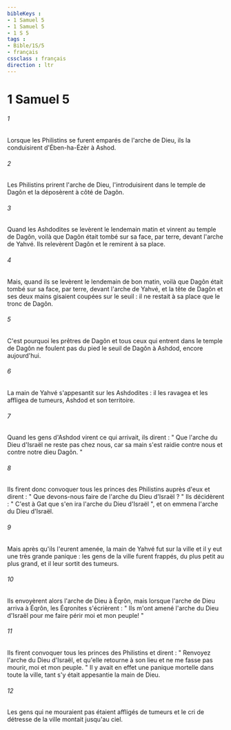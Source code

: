 ```yaml
---
bibleKeys : 
- 1 Samuel 5
- 1 Samuel 5
- 1 S 5
tags : 
- Bible/1S/5
- français
cssclass : français
direction : ltr
---
```


# 1 Samuel 5

###### 1
Lorsque les Philistins se furent emparés de l'arche de Dieu, ils la conduisirent d'Ében-ha-Ézèr à Ashod. 
###### 2
Les Philistins prirent l'arche de Dieu, l'introduisirent dans le temple de Dagôn et la déposèrent à côté de Dagôn. 
###### 3
Quand les Ashdodites se levèrent le lendemain matin et vinrent au temple de Dagôn, voilà que Dagôn était tombé sur sa face, par terre, devant l'arche de Yahvé. Ils relevèrent Dagôn et le remirent à sa place. 
###### 4
Mais, quand ils se levèrent le lendemain de bon matin, voilà que Dagôn était tombé sur sa face, par terre, devant l'arche de Yahvé, et la tête de Dagôn et ses deux mains gisaient coupées sur le seuil : il ne restait à sa place que le tronc de Dagôn. 
###### 5
C'est pourquoi les prêtres de Dagôn et tous ceux qui entrent dans le temple de Dagôn ne foulent pas du pied le seuil de Dagôn à Ashdod, encore aujourd'hui. 
###### 6
La main de Yahvé s'appesantit sur les Ashdodites : il les ravagea et les affligea de tumeurs, Ashdod et son territoire. 
###### 7
Quand les gens d'Ashdod virent ce qui arrivait, ils dirent : " Que l'arche du Dieu d'Israël ne reste pas chez nous, car sa main s'est raidie contre nous et contre notre dieu Dagôn. " 
###### 8
Ils firent donc convoquer tous les princes des Philistins auprès d'eux et dirent : " Que devons-nous faire de l'arche du Dieu d'Israël ? " Ils décidèrent : " C'est à Gat que s'en ira l'arche du Dieu d'Israël ", et on emmena l'arche du Dieu d'Israël. 
###### 9
Mais après qu'ils l'eurent amenée, la main de Yahvé fut sur la ville et il y eut une très grande panique : les gens de la ville furent frappés, du plus petit au plus grand, et il leur sortit des tumeurs. 
###### 10
Ils envoyèrent alors l'arche de Dieu à Éqrôn, mais lorsque l'arche de Dieu arriva à Éqrôn, les Éqronites s'écrièrent : " Ils m'ont amené l'arche du Dieu d'Israël pour me faire périr moi et mon peuple! " 
###### 11
Ils firent convoquer tous les princes des Philistins et dirent : " Renvoyez l'arche du Dieu d'Israël, et qu'elle retourne à son lieu et ne me fasse pas mourir, moi et mon peuple. " Il y avait en effet une panique mortelle dans toute la ville, tant s'y était appesantie la main de Dieu. 
###### 12
Les gens qui ne mouraient pas étaient affligés de tumeurs et le cri de détresse de la ville montait jusqu'au ciel. 
